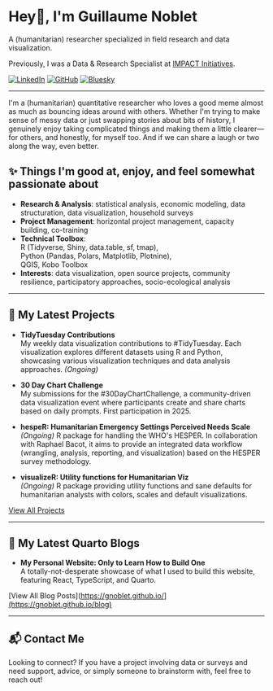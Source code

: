 # Hey👋, I'm Guillaume Noblet

A (humanitarian) researcher specialized in field research and data visualization.

Previously, I was a Data & Research Specialist at [IMPACT Initiatives](https://www.impact-initiatives.org/).

[![LinkedIn](https://img.shields.io/badge/LinkedIn-blue?logo=linkedin&logoColor=white)](https://www.linkedin.com/in/gnoblet/)
[![GitHub](https://img.shields.io/badge/GitHub-gnoblet-black?logo=github)](https://github.com/gnoblet)
[![Bluesky](https://img.shields.io/badge/Bluesky-gnoblet.bsky.social-blue)](https://bsky.app/profile/gnoblet.bsky.social)

---

I'm a (humanitarian) quantitative researcher who loves a good meme almost as much as bouncing ideas around with others. Whether I'm trying to make sense of messy data or just swapping stories about bits of history, I genuinely enjoy taking complicated things and making them a little clearer—for others, and honestly, for myself too. And if we can share a laugh or two along the way, even better.

## ✨ Things I'm good at, enjoy, and feel somewhat passionate about

- **Research & Analysis**: statistical analysis, economic modeling, data structuration, data visualization, household surveys
- **Project Management**: horizontal project management, capacity building, co-training
- **Technical Toolbox**:  
  R (Tidyverse, Shiny, data.table, sf, tmap),  
  Python (Pandas, Polars, Matplotlib, Plotnine),  
  QGIS, Kobo Toolbox
- **Interests**: data visualization, open source projects, community resilience, participatory approaches, socio-ecological analysis

---

## 🚀 My Latest Projects

- **TidyTuesday Contributions**  
  My weekly data visualization contributions to #TidyTuesday. Each visualization explores different datasets using R and Python, showcasing various visualization techniques and data analysis approaches. *(Ongoing)*

- **30 Day Chart Challenge**  
  My submissions for the #30DayChartChallenge, a community-driven data visualization event where participants create and share charts based on daily prompts. First participation in 2025.

- **hespeR: Humanitarian Emergency Settings Perceived Needs Scale**  
  *(Ongoing)* R package for handling the WHO's HESPER. In collaboration with Raphael Bacot, it aims to provide an integrated data workflow (wrangling, analysis, reporting, and visualization) based on the HESPER survey methodology.

- **visualizeR: Utility functions for Humanitarian Viz**  
  *(Ongoing)* R package providing utility functions and sane defaults for humanitarian analysts with colors, scales and default visualizations.

[View All Projects](https://gnoblet.github.io/projects)

---

## 📝 My Latest Quarto Blogs

- **My Personal Website: Only to Learn How to Build One**  
  A totally-not-desperate showcase of what I used to build this website, featuring React, TypeScript, and Quarto.

[View All Blog Posts](https://gnoblet.github.io/](https://gnoblet.github.io/blog)

---

## 📬 Contact Me

Looking to connect? If you have a project involving data or surveys and need support, advice, or simply someone to brainstorm with, feel free to reach out!
